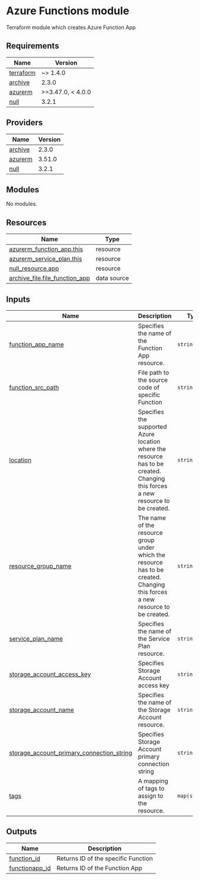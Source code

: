 <!-- BEGIN_TF_DOCS -->
# Azure Functions module

Terraform module which creates Azure Function App

## Requirements

| Name | Version |
|------|---------|
| <a name="requirement_terraform"></a> [terraform](#requirement\_terraform) | ~> 1.4.0 |
| <a name="requirement_archive"></a> [archive](#requirement\_archive) | 2.3.0 |
| <a name="requirement_azurerm"></a> [azurerm](#requirement\_azurerm) | >=3.47.0, < 4.0.0 |
| <a name="requirement_null"></a> [null](#requirement\_null) | 3.2.1 |

## Providers

| Name | Version |
|------|---------|
| <a name="provider_archive"></a> [archive](#provider\_archive) | 2.3.0 |
| <a name="provider_azurerm"></a> [azurerm](#provider\_azurerm) | 3.51.0 |
| <a name="provider_null"></a> [null](#provider\_null) | 3.2.1 |

## Modules

No modules.

## Resources

| Name | Type |
|------|------|
| [azurerm_function_app.this](https://registry.terraform.io/providers/hashicorp/azurerm/latest/docs/resources/function_app) | resource |
| [azurerm_service_plan.this](https://registry.terraform.io/providers/hashicorp/azurerm/latest/docs/resources/service_plan) | resource |
| [null_resource.app](https://registry.terraform.io/providers/hashicorp/null/3.2.1/docs/resources/resource) | resource |
| [archive_file.file_function_app](https://registry.terraform.io/providers/hashicorp/archive/2.3.0/docs/data-sources/file) | data source |

## Inputs

| Name | Description | Type | Default | Required |
|------|-------------|------|---------|:--------:|
| <a name="input_function_app_name"></a> [function\_app\_name](#input\_function\_app\_name) | Specifies the name of the Function App resource. | `string` | n/a | yes |
| <a name="input_function_src_path"></a> [function\_src\_path](#input\_function\_src\_path) | File path to the source code of specific Function | `string` | `"../../functions/iottotwins"` | no |
| <a name="input_location"></a> [location](#input\_location) | Specifies the supported Azure location where the resource has to be created. Changing this forces a new resource to be created. | `string` | n/a | yes |
| <a name="input_resource_group_name"></a> [resource\_group\_name](#input\_resource\_group\_name) | The name of the resource group under which the resource has to be created. Changing this forces a new resource to be created. | `string` | n/a | yes |
| <a name="input_service_plan_name"></a> [service\_plan\_name](#input\_service\_plan\_name) | Specifies the name of the Service Plan resource. | `string` | n/a | yes |
| <a name="input_storage_account_access_key"></a> [storage\_account\_access\_key](#input\_storage\_account\_access\_key) | Specifies Storage Account access key | `string` | n/a | yes |
| <a name="input_storage_account_name"></a> [storage\_account\_name](#input\_storage\_account\_name) | Specifies the name of the Storage Account resource. | `string` | n/a | yes |
| <a name="input_storage_account_primary_connection_string"></a> [storage\_account\_primary\_connection\_string](#input\_storage\_account\_primary\_connection\_string) | Specifies Storage Account primary connection string | `string` | n/a | yes |
| <a name="input_tags"></a> [tags](#input\_tags) | A mapping of tags to assign to the resource. | `map(string)` | `{}` | no |

## Outputs

| Name | Description |
|------|-------------|
| <a name="output_function_id"></a> [function\_id](#output\_function\_id) | Returns ID of the specific Function |
| <a name="output_functionapp_id"></a> [functionapp\_id](#output\_functionapp\_id) | Returns ID of the Function App |
<!-- END_TF_DOCS -->
